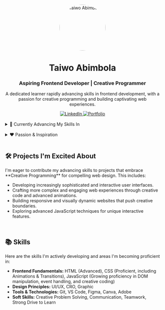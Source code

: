 <div align="center">
  <img src="[Your Profile Picture URL]" alt="Taiwo Abimbola" width="150" height="150" style="border-radius: 50%;">
  <h1>Taiwo Abimbola</h1>
  <h3>Aspiring Frontend Developer | Creative Programmer</h3>
  <p>A dedicated learner rapidly advancing skills in frontend development, with a passion for creative programming and building captivating web experiences.</p>

  <a href="[Your LinkedIn Profile URL]" target="_blank">
    <img src="https://img.shields.io/badge/LinkedIn-%230077B5.svg?style=for-the-badge&logo=linkedin&logoColor=white" alt="LinkedIn">
  </a>
  <a href="[Your Portfolio URL (if you have one)]" target="_blank">
    <img src="https://img.shields.io/badge/Portfolio-%235cb85c.svg?style=for-the-badge&logoColor=white" alt="Portfolio">
  </a>
  </div>

<br>

<details>
  <summary>🔭 Currently Advancing My Skills In</summary>
  <br>
  <p>
    I'm actively developing and advancing my skills in:
  </p>
  <ul>
    <li><strong>HTML:</strong> Building semantic and well-structured web content.</li>
    <li><strong>CSS:</strong> Crafting visually appealing layouts, responsive designs, and engaging animations.</li>
    <li><strong>JavaScript:</strong> Implementing dynamic behavior, interactive features, and creative programming solutions.</li>
    </ul>
</details>

<br>

<details>
  <summary>❤️ Passion & Inspiration</summary>
  <br>
  <p>
    [Insert what you are passionate about and what inspires you in software engineering, perhaps highlighting your creative programming approach and your growing skills. For example: "The increasing power of CSS for complex styling and animations, combined with the dynamic possibilities of JavaScript, fuels my passion for creative programming and building truly immersive web experiences." ]
  </p>
  <p>
    My aim is to [Insert your aim here, potentially focusing on leveraging your advancing skills. For example: "leverage my rapidly advancing skills in HTML, CSS, and JavaScript to contribute innovative and creatively programmed frontend solutions to impactful projects."].
  </p>
</details>

<br>

<h2>🛠️ Projects I'm Excited About</h2>
<p>
  I'm eager to contribute my advancing skills to projects that embrace **Creative Programming** for compelling web design. This includes:
</p>
<ul>
  <li>Developing increasingly sophisticated and interactive user interfaces.</li>
  <li>Crafting more complex and engaging web experiences through creative code and advanced animations.</li>
  <li>Building responsive and visually dynamic websites that push creative boundaries.</li>
  <li>Exploring advanced JavaScript techniques for unique interactive features.</li>
  </ul>

<br>

<h2>📚 Skills</h2>
<p>
  Here are the skills I'm actively developing and areas I'm becoming proficient in:
</p>
<ul>
  <li><strong>Frontend Fundamentals:</strong> HTML (Advanced), CSS (Proficient, including Animations & Transitions), JavaScript (Growing proficiency in DOM manipulation, event handling, and creative coding)</li>
  <li><strong>Design Principles:</strong> UI/UX, CRO, Graphic</li>
  <li><strong>Tools & Technologies:</strong> Git, VS Code, Figma, Canva, Adobe </li>
  <li><strong>Soft Skills:</strong> Creative Problem Solving, Communication, Teamwork, Strong Drive to Learn</li>
</ul>
